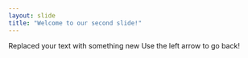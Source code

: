 ```yaml
---
layout: slide
title: "Welcome to our second slide!"
---
```

Replaced your text with something new
Use the left arrow to go back!
